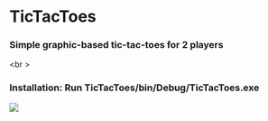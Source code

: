 TicTacToes
======
### Simple graphic-based tic-tac-toes for 2 players
<br \>
### Installation: Run TicTacToes/bin/Debug/TicTacToes.exe
<img src="https://user-images.githubusercontent.com/23034890/34440482-9676be06-ecc6-11e7-93f8-9087d2ad0ce4.jpg">
